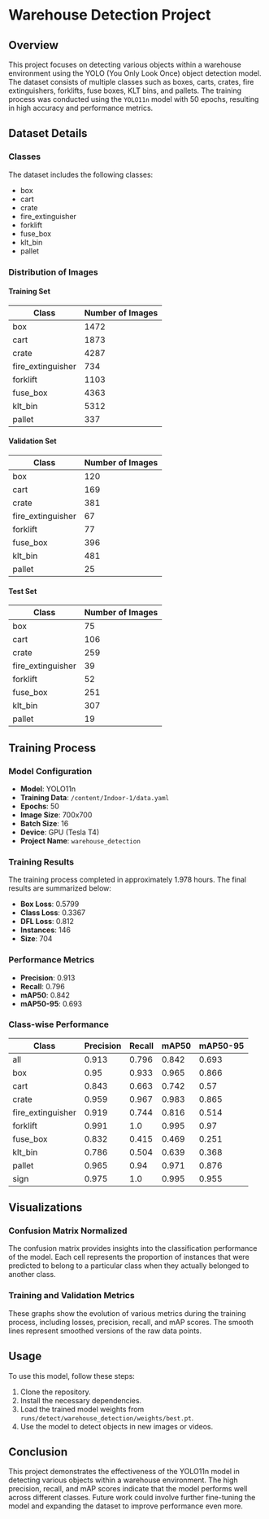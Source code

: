 
# Warehouse Detection Project

## Overview
This project focuses on detecting various objects within a warehouse environment using the YOLO (You Only Look Once) object detection model. The dataset consists of multiple classes such as boxes, carts, crates, fire extinguishers, forklifts, fuse boxes, KLT bins, and pallets. The training process was conducted using the `YOLO11n` model with 50 epochs, resulting in high accuracy and performance metrics.

## Dataset Details

### Classes
The dataset includes the following classes:
- box
- cart
- crate
- fire_extinguisher
- forklift
- fuse_box
- klt_bin
- pallet

### Distribution of Images
#### Training Set
| Class             | Number of Images |
|-------------------|------------------|
| box               | 1472             |
| cart              | 1873             |
| crate             | 4287             |
| fire_extinguisher | 734              |
| forklift          | 1103             |
| fuse_box          | 4363             |
| klt_bin           | 5312             |
| pallet            | 337              |

#### Validation Set
| Class             | Number of Images |
|-------------------|------------------|
| box               | 120              |
| cart              | 169              |
| crate             | 381              |
| fire_extinguisher | 67               |
| forklift          | 77               |
| fuse_box          | 396              |
| klt_bin           | 481              |
| pallet            | 25               |

#### Test Set
| Class             | Number of Images |
|-------------------|------------------|
| box               | 75               |
| cart              | 106              |
| crate             | 259              |
| fire_extinguisher | 39               |
| forklift          | 52               |
| fuse_box          | 251              |
| klt_bin           | 307              |
| pallet            | 19               |

## Training Process

### Model Configuration
- **Model**: YOLO11n
- **Training Data**: `/content/Indoor-1/data.yaml`
- **Epochs**: 50
- **Image Size**: 700x700
- **Batch Size**: 16
- **Device**: GPU (Tesla T4)
- **Project Name**: `warehouse_detection`

### Training Results
The training process completed in approximately 1.978 hours. The final results are summarized below:

- **Box Loss**: 0.5799
- **Class Loss**: 0.3367
- **DFL Loss**: 0.812
- **Instances**: 146
- **Size**: 704

### Performance Metrics
- **Precision**: 0.913
- **Recall**: 0.796
- **mAP50**: 0.842
- **mAP50-95**: 0.693

### Class-wise Performance
| Class             | Precision | Recall | mAP50 | mAP50-95 |
|-------------------|-----------|--------|-------|----------|
| all               | 0.913     | 0.796  | 0.842 | 0.693    |
| box               | 0.95      | 0.933  | 0.965 | 0.866    |
| cart              | 0.843     | 0.663  | 0.742 | 0.57     |
| crate             | 0.959     | 0.967  | 0.983 | 0.865    |
| fire_extinguisher | 0.919     | 0.744  | 0.816 | 0.514    |
| forklift          | 0.991     | 1.0    | 0.995 | 0.97     |
| fuse_box          | 0.832     | 0.415  | 0.469 | 0.251    |
| klt_bin           | 0.786     | 0.504  | 0.639 | 0.368    |
| pallet            | 0.965     | 0.94   | 0.971 | 0.876    |
| sign              | 0.975     | 1.0    | 0.995 | 0.955    |

## Visualizations

### Confusion Matrix Normalized
The confusion matrix provides insights into the classification performance of the model. Each cell represents the proportion of instances that were predicted to belong to a particular class when they actually belonged to another class.

### Training and Validation Metrics
These graphs show the evolution of various metrics during the training process, including losses, precision, recall, and mAP scores. The smooth lines represent smoothed versions of the raw data points.

## Usage

To use this model, follow these steps:
1. Clone the repository.
2. Install the necessary dependencies.
3. Load the trained model weights from `runs/detect/warehouse_detection/weights/best.pt`.
4. Use the model to detect objects in new images or videos.

## Conclusion
This project demonstrates the effectiveness of the YOLO11n model in detecting various objects within a warehouse environment. The high precision, recall, and mAP scores indicate that the model performs well across different classes. Future work could involve further fine-tuning the model and expanding the dataset to improve performance even more.
